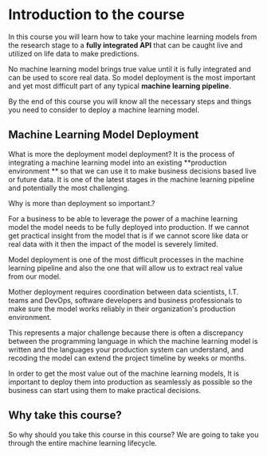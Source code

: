 
# Introduction to the course

In this course you will learn how to take your machine learning models from the research stage to a **fully integrated API** that can be caught live and utilized on life data to make predictions.

No machine learning model brings true value until it is fully integrated and can be used to score real data. So model deployment is the most important and yet most difficult part of any typical **machine learning pipeline**.

By the end of this course you will know all the necessary steps and things you need to consider to deploy a machine learning model.

## Machine Learning Model Deployment

What is more the deployment model deployment? It is the process of integrating a machine learning model into an existing **production environment ** so that we can use it to make business decisions based live or future data. It is one of the latest stages in the machine learning pipeline and potentially the most challenging.

Why is more than deployment so important.?

For a business to be able to leverage the power of a machine learning model the model needs to be fully deployed into production. If we cannot get practical insight from the model that is if we cannot score like data or real data with it then the impact of the model is severely limited.

Model deployment is one of the most difficult processes in the machine learning pipeline and also the one that will allow us to extract real value from our model. 

Mother deployment requires coordination between data scientists, I.T. teams and DevOps, software developers and business professionals to make sure the model works reliably in their organization's production environment. 

This represents a major challenge because there is often a discrepancy between the programming language in which the machine learning model is written and the languages your production system can understand, and recoding the model can extend the project timeline by weeks or months. 

In order to get the most value out of the machine learning models, It is important to deploy them into production as seamlessly as possible so the business can start using them to make practical decisions.

## Why take this course?

So why should you take this course in this course? We are going to take you through the entire machine learning lifecycle.

<!--stackedit_data:
eyJoaXN0b3J5IjpbLTE0NDg2Nzg3MiwtODE1MjI1NTg3LC04Mz
M5MzY2NDQsMTk0NTA4NjczMV19
-->